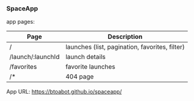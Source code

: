### SpaceApp

app pages: 

| Page              | Description                                    |
|-------------------|------------------------------------------------|
| /                 | launches (list, pagination, favorites, filter) |
| /launch/:launchId | launch details                                 |
| /favorites        | favorite launches                              |
 | /*               | 404 page                                       |

App URL: https://btoabot.github.io/spaceapp/

